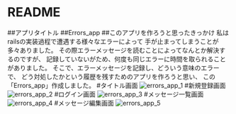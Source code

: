 # README
##アプリタイトル
##Errors_app
##このアプリを作ろうと思ったきっかけ
私はrailsの実装過程で遭遇する様々なエラーによって
手が止まってしまうことが多々ありました。
その際エラーメッセージを読むことによってなんとか解決するのですが、
記録していないがため、何度も同じエラーに時間を取られることがありました。
そこで、エラーメッセージを記録し、どういう意味のエラーで、
どう対処したかという履歴を残すためのアプリを作ろうと思い、
この「Errors_app」作成しました。
#タイトル画面
![errors_app_1](https://github.com/MoriyamaJunshi/errors_app/assets/114162789/f4b2439a-3f75-474e-8cd0-989167ed081f)
#新規登録画面
![errors_app_2](https://github.com/MoriyamaJunshi/errors_app/assets/114162789/0a763ca0-d0cf-4688-8496-015b8fca92e9)
#ログイン画面
![errors_app_3](https://github.com/MoriyamaJunshi/errors_app/assets/114162789/950af213-3d7e-4e48-899c-a3057084bee1)
#メッセージ一覧画面
![errors_app_4](https://github.com/MoriyamaJunshi/errors_app/assets/114162789/b41483ac-ea99-4dfe-899b-9e60be9ab0a3)
#メッセージ編集画面
![errors_app_5](https://github.com/MoriyamaJunshi/errors_app/assets/114162789/9005852c-53cd-48e3-94e4-fbc590508910)